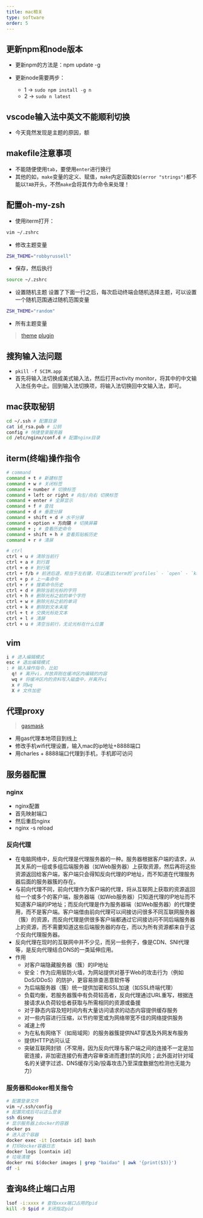 ```yaml
---
title: mac相关
type: software
order: 5
---
```

## 更新npm和node版本

- 更新npm的方法是：npm update -g

- 更新node需要两步：
  - 1 -> `sudo npm install -g n`
  - 2 -> `sudo n latest`


## vscode输入法中英文不能顺利切换

- 今天竟然发现是主题的原因，额

## makefile注意事项

- 不能随便使用`tab`，要使用`enter`进行换行
- 其他的如，`make`变量的定义、赋值，`make`内定函数如`$(error "strings")`都不能以`TAB`开头，不然`make`会将其作为命令来处理！

## 配置oh-my-zsh

- 使用iterm打开：
```bash
vim ~/.zshrc
```
- 修改主题变量
```bash
ZSH_THEME="robbyrussell"
```
- 保存，然后执行
```bash
source ~/.zshrc
```

- 设置随机主题
设置了下面一行之后，每次启动终端会随机选择主题，可以设置一个随机范围通过随机范围变量
```bash
ZSH_THEME="random"
```

- 所有主题变量

> [theme](https://www.jianshu.com/p/60a11f762f62)
> [plugin](https://hufangyun.com/2017/zsh-plugin/)

## 搜狗输入法问题

- `pkill -f SCIM.app`
- 首先将输入法切换成美式输入法，然后打开activity monitor，将其中的中文输入法任务中止。回到输入法切换项，将输入法切换回中文输入法，即可。

## mac获取秘钥

```bash
cd ~/.ssh # 配置目录
cat id_rsa.pub # 公钥
config # 快捷登录服务器
cd /etc/nginx/conf.d # 配置nginx目录
```

## iterm(终端)操作指令

```bash
# command
command + t # 新建标签
command + w # 关闭标签
command + number # 切换标签
command + left or right # 向左/向右 切换标签
command + enter # 全屏显示
command + f # 查找
command + d # 垂直分屏
command + shift + d # 水平分屏
command + option + 方向键 # 切换屏幕
command + ; # 查看历史命令
command + shift + h # 查看剪贴板历史
command + r # 清屏

# ctrl
ctrl + u # 清除当前行
ctrl + a # 到行首
ctrl + e # 到行尾
ctrl + f/b # 前进后退，相当于左右键，可以通过iterm的`profiles` - `open` - `keys` - `+`来绑定ctrl + b 为向后跳过一个单词
ctrl + p # 上一条命令
ctrl + r # 搜索命令历史
ctrl + d # 删除当前光标的字符
ctrl + h # 删除光标之前的单个字符
ctrl + w # 删除光标之前的单词
ctrl + k # 删除到文本末尾
ctrl + t # 交换光标处文本
ctrl + l # 清屏
ctrl + u # 清空当前行，无论光标在什么位置
```

## vim

```bash
i # 进入编辑模式
esc # 退出编辑模式
: # 输入操作指令，比如
  q! # 离开vi，并放弃刚在缓冲区内编辑的内容
  wq # 将缓冲区内的资料写入磁盘中，并离开vi
  x # 同wq
  X # 文件加密
```

## 代理proxy

> [gasmask](https://github.com/2ndalpha/gasmask)

- 用gas代理本地项目到线上
- 修改手机wifi代理设置，输入mac的ip地址+8888端口
- 用charles + 8888端口代理到手机，手机即可访问

## 服务器配置

### nginx

- nginx配置
- 首先映射端口
- 然后重启nginx
- nginx -s reload

### 反向代理

- 在电脑网络中，反向代理是代理服务器的一种。服务器根据客户端的请求，从其关系的一组或多组后端服务器（如Web服务器）上获取资源，然后再将这些资源返回给客户端，客户端只会得知反向代理的IP地址，而不知道在代理服务器后面的服务器簇的存在。
- 与前向代理不同，前向代理作为客户端的代理，将从互联网上获取的资源返回给一个或多个的客户端，服务器端（如Web服务器）只知道代理的IP地址而不知道客户端的IP地址；而反向代理是作为服务器端（如Web服务器）的代理使用，而不是客户端。客户端借由前向代理可以间接访问很多不同互联网服务器（簇）的资源，而反向代理是供很多客户端都通过它间接访问不同后端服务器上的资源，而不需要知道这些后端服务器的存在，而以为所有资源都来自于这个反向代理服务器。
- 反向代理在现时的互联网中并不少见，而另一些例子，像是CDN、SNI代理等，是反向代理结合DNS的一类延伸应用。
- 作用
  - 对客户端隐藏服务器（簇）的IP地址
  - 安全：作为应用层防火墙，为网站提供对基于Web的攻击行为（例如DoS/DDoS）的防护，更容易排查恶意软件等
  - 为后端服务器（簇）统一提供加密和SSL加速（如SSL终端代理）
  - 负载均衡，若服务器簇中有负荷较高者，反向代理通过URL重写，根据连接请求从负荷较低者获取与所需相同的资源或备援
  - 对于静态内容及短时间内有大量访问请求的动态内容提供缓存服务
  - 对一些内容进行压缩，以节约带宽或为网络带宽不佳的网络提供服务
  - 减速上传
  - 为在私有网络下（如局域网）的服务器簇提供NAT穿透及外网发布服务
  - 提供HTTP访问认证
  - 突破互联网封锁（不常用，因为反向代理与客户端之间的连接不一定是加密连接，非加密连接仍有遭内容审查进而遭封禁的风险；此外面对针对域名的关键字过滤、DNS缓存污染/投毒攻击乃至深度数据包检测也无能为力）

### 服务器和doker相关指令

```bash
# 配置登录文件
vim ~/.ssh/config
# 配置完成后可以这么登录
ssh disney
# 显示服务器上docker的容器
docker ps
# 进入这个容器
docker exec -it [contain id] bash
# 打印docker容器日志
docker logs [contain id]
# 垃圾清理
docker rmi $(docker images | grep "baidao" | awk '{print($3)}')
df -i
```

## 查询&终止端口占用

```bash
lsof -i:xxxx # 查找xxxx端口占用的pid
kill -9 $pid # 关闭指定pid
```